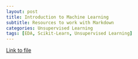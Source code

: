 ```yaml
---
layout: post
title: Introduction to Machine Learning
subtitle: Resources to work with Markdown
categories: Unsupervised Learning
tags: [EDA, Scikit-Learn, Unsupervised Learning]
---
```


[Link to file](_posts/2024-06-09-Numerical-Analysis.md)
